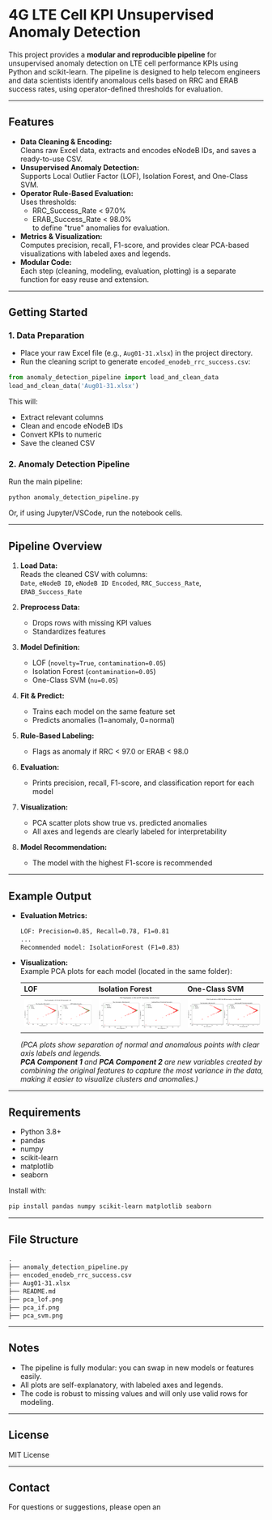 # 4G LTE Cell KPI Unsupervised Anomaly Detection

This project provides a **modular and reproducible pipeline** for unsupervised anomaly detection on LTE cell performance KPIs using Python and scikit-learn. The pipeline is designed to help telecom engineers and data scientists identify anomalous cells based on RRC and ERAB success rates, using operator-defined thresholds for evaluation.

---

## Features

- **Data Cleaning & Encoding:**  
  Cleans raw Excel data, extracts and encodes eNodeB IDs, and saves a ready-to-use CSV.
- **Unsupervised Anomaly Detection:**  
  Supports Local Outlier Factor (LOF), Isolation Forest, and One-Class SVM.
- **Operator Rule-Based Evaluation:**  
  Uses thresholds:  
  - RRC_Success_Rate < 97.0%  
  - ERAB_Success_Rate < 98.0%  
  to define "true" anomalies for evaluation.
- **Metrics & Visualization:**  
  Computes precision, recall, F1-score, and provides clear PCA-based visualizations with labeled axes and legends.
- **Modular Code:**  
  Each step (cleaning, modeling, evaluation, plotting) is a separate function for easy reuse and extension.

---

## Getting Started

### 1. Data Preparation

- Place your raw Excel file (e.g., `Aug01-31.xlsx`) in the project directory.
- Run the cleaning script to generate `encoded_enodeb_rrc_success.csv`:

```python
from anomaly_detection_pipeline import load_and_clean_data
load_and_clean_data('Aug01-31.xlsx')
```

This will:
- Extract relevant columns
- Clean and encode eNodeB IDs
- Convert KPIs to numeric
- Save the cleaned CSV

### 2. Anomaly Detection Pipeline

Run the main pipeline:

```python
python anomaly_detection_pipeline.py
```

Or, if using Jupyter/VSCode, run the notebook cells.

---

## Pipeline Overview

1. **Load Data:**  
   Reads the cleaned CSV with columns:  
   `Date`, `eNodeB ID`, `eNodeB ID Encoded`, `RRC_Success_Rate`, `ERAB_Success_Rate`

2. **Preprocess Data:**  
   - Drops rows with missing KPI values
   - Standardizes features

3. **Model Definition:**  
   - LOF (`novelty=True`, `contamination=0.05`)
   - Isolation Forest (`contamination=0.05`)
   - One-Class SVM (`nu=0.05`)

4. **Fit & Predict:**  
   - Trains each model on the same feature set
   - Predicts anomalies (1=anomaly, 0=normal)

5. **Rule-Based Labeling:**  
   - Flags as anomaly if RRC < 97.0 or ERAB < 98.0

6. **Evaluation:**  
   - Prints precision, recall, F1-score, and classification report for each model

7. **Visualization:**  
   - PCA scatter plots show true vs. predicted anomalies  
   - All axes and legends are clearly labeled for interpretability

8. **Model Recommendation:**  
   - The model with the highest F1-score is recommended

---

## Example Output

- **Evaluation Metrics:**  
  ```
  LOF: Precision=0.85, Recall=0.78, F1=0.81
  ...
  Recommended model: IsolationForest (F1=0.83)
  ```

- **Visualization:**  
  Example PCA plots for each model (located in the same folder):

  | LOF | Isolation Forest | One-Class SVM |
  |-----|-----------------|---------------|
  | ![LOF](pca_lof.png) | ![IF](pca_if.png) | ![SVM](pca_svm.png) |

  *(PCA plots show separation of normal and anomalous points with clear axis labels and legends.  
  **PCA Component 1** and **PCA Component 2** are new variables created by combining the original features to capture the most variance in the data, making it easier to visualize clusters and anomalies.)*

---

## Requirements

- Python 3.8+
- pandas
- numpy
- scikit-learn
- matplotlib
- seaborn

Install with:

```bash
pip install pandas numpy scikit-learn matplotlib seaborn
```

---

## File Structure

```
.
├── anomaly_detection_pipeline.py
├── encoded_enodeb_rrc_success.csv
├── Aug01-31.xlsx
├── README.md
├── pca_lof.png
├── pca_if.png
├── pca_svm.png
```

---

## Notes

- The pipeline is fully modular: you can swap in new models or features easily.
- All plots are self-explanatory, with labeled axes and legends.
- The code is robust to missing values and will only use valid rows for modeling.

---

## License

MIT License

---

## Contact

For questions or suggestions, please open an
